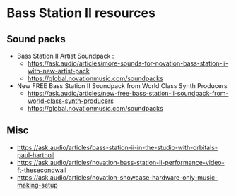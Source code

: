 # Bass Station II resources

## Sound packs

- Bass Station II Artist Soundpack :
    - https://ask.audio/articles/more-sounds-for-novation-bass-station-ii-with-new-artist-pack
    - https://global.novationmusic.com/soundpacks 
- New FREE Bass Station II Soundpack from World Class Synth Producers
    - https://ask.audio/articles/new-free-bass-station-ii-soundpack-from-world-class-synth-producers
    - https://global.novationmusic.com/soundpacks    
    
## Misc

- https://ask.audio/articles/bass-station-ii-in-the-studio-with-orbitals-paul-hartnoll
- https://ask.audio/articles/novation-bass-station-ii-performance-video-ft-thesecondwall
- https://ask.audio/articles/novation-showcase-hardware-only-music-making-setup
